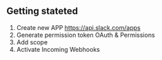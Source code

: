 ## Getting stateted
1. Create new APP https://api.slack.com/apps
1. Generate permission token OAuth & Permissions
1. Add scope
1. Activate Incoming Webhooks